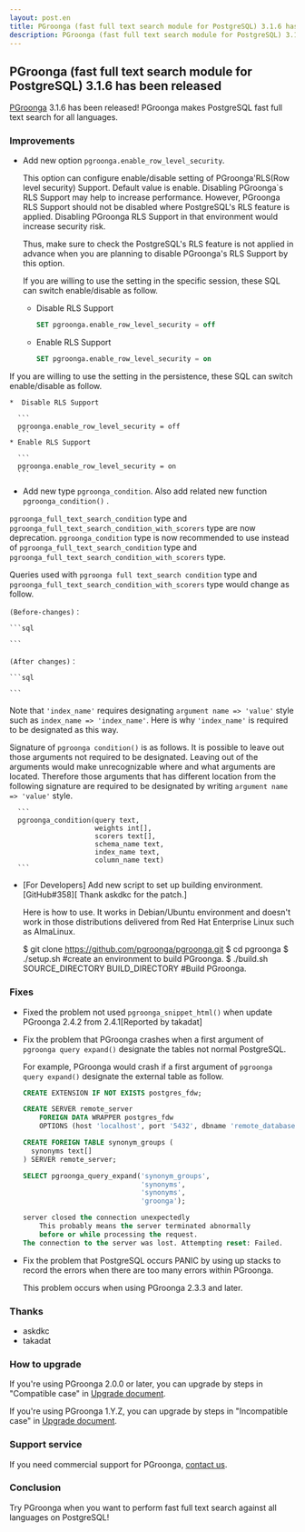 ```yaml
---
layout: post.en
title: PGroonga (fast full text search module for PostgreSQL) 3.1.6 has been released
description: PGroonga (fast full text search module for PostgreSQL) 3.1.6 has been released!
---
```


## PGroonga (fast full text search module for PostgreSQL) 3.1.6 has been released

[PGroonga](https://pgroonga.github.io/) 3.1.6 has been released! PGroonga makes PostgreSQL fast full text search for all languages.

### Improvements

  * Add new option `pgroonga.enable_row_level_security`.

    This option can configure enable/disable setting of PGroonga'RLS(Row level security) Support. Default value is enable.
    Disabling PGroonga`s RLS Support may help to increase performance.
    However, PGroonga RLS Support should not be disabled where PostgreSQL's RLS feature is applied. Disabling PGroonga RLS Support in that environment would increase security risk.

    Thus, make sure to check the PostgreSQL's RLS feature is not applied in advance when you are planning to disable PGroonga's RLS Support by this option.
    
    If you are willing to use the setting in the specific session, these SQL can switch enable/disable as follow.

    * Disable RLS Support 

      ```sql
      SET pgroonga.enable_row_level_security = off
      ```
    * Enable RLS Support

      ```sql
      SET pgroonga.enable_row_level_security = on
      ```
   If you are willing to use the setting in the persistence, these SQL can switch enable/disable as follow.

    *  Disable RLS Support 

      ```
      pgroonga.enable_row_level_security = off
      ```
    * Enable RLS Support

      ```
      pgroonga.enable_row_level_security = on
      ```

  * Add new type `pgroonga_condition`. Also add related new function `pgroonga_condition()` .

   `pgroonga_full_text_search_condition` type and `pgroonga_full_text_search_condition_with_scorers` type are now  deprecation. `pgroonga_condition` type is now recommended to use instead of  `pgroonga_full_text_search_condition` type and `pgroonga_full_text_search_condition_with_scorers` type.
   
  Queries used with `pgroonga full text_search condition` type and `pgroonga_full_text_search_condition_with_scorers` type would change as follow.

    (Before-changes)：

    ```sql

    ```

    (After changes)：

    ```sql

    ```

  Note that `'index_name'` requires designating `argument name => 'value'` style such as `index_name => 'index_name'`.     Here is why `'index_name'` is required to be designated as this way.

  Signature of `pgroonga condition()` is as follows. It is possible to leave out those arguments not required to be designated. 
  Leaving out of the arguments would make unrecognizable where and what arguments are located. Therefore those arguments that has different location from the following signature are required to be designated by writing  `argument name => 'value'` style. 
    
      ```
      pgroonga_condition(query text,
                         weights int[],
                         scorers text[],
                         schema_name text,
                         index_name text,
                         column_name text)
      ```

  * [For Developers] Add new script to set up building environment. [GitHub#358][ Thank askdkc for the patch.]

    Here is how to use.
    It works in Debian/Ubuntu environment and  doesn't work in those distributions delivered from Red Hat Enterprise Linux such as AlmaLinux.
    
    $ git clone https://github.com/pgroonga/pgroonga.git
    $ cd pgroonga
    $ ./setup.sh #create an environment to build PGroonga.
    $ ./build.sh SOURCE_DIRECTORY BUILD_DIRECTORY #Build PGroonga.

### Fixes

  * Fixed the problem not used `pgroonga_snippet_html()` when update  PGroonga 2.4.2 from 2.4.1[Reported by takadat]

  * Fix the problem that PGroonga crashes when a first argument of `pgroonga query expand()` designate the tables not normal PostgreSQL.

    For example, PGroonga would crash if a first argument of `pgroonga query expand()` designate the external table as follow.

    ```sql
    CREATE EXTENSION IF NOT EXISTS postgres_fdw;

    CREATE SERVER remote_server
        FOREIGN DATA WRAPPER postgres_fdw
        OPTIONS (host 'localhost', port '5432', dbname 'remote_database');

    CREATE FOREIGN TABLE synonym_groups (
      synonyms text[]
    ) SERVER remote_server;

    SELECT pgroonga_query_expand('synonym_groups',
                                 'synonyms',
                                 'synonyms',
                                 'groonga');

    server closed the connection unexpectedly
    	This probably means the server terminated abnormally
    	before or while processing the request.
    The connection to the server was lost. Attempting reset: Failed.
    ```

  * Fix the problem that PostgreSQL occurs PANIC by using up stacks to record the errors when there are too many errors within PGroonga.

    This problem occurs when using PGroonga 2.3.3 and later.

### Thanks

  * askdkc
  * takadat

### How to upgrade

If you're using PGroonga 2.0.0 or later, you can upgrade by steps in "Compatible case" in [Upgrade document](https://pgroonga.github.io/upgrade/#compatible-case).

If you're using PGroonga 1.Y.Z, you can upgrade by steps in "Incompatible case" in [Upgrade document](https://pgroonga.github.io/upgrade/#incompatible-case).

### Support service

If you need commercial support for PGroonga, [contact us](mailto:info@clear-code.com).

### Conclusion

Try PGroonga when you want to perform fast full text search against all languages on PostgreSQL!
